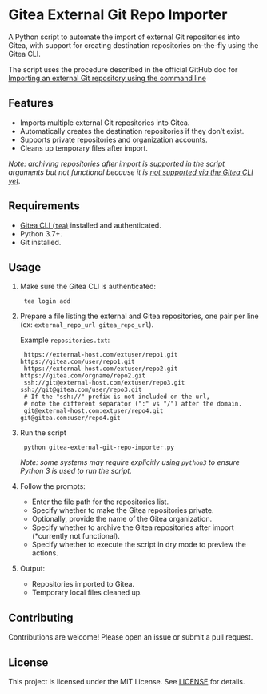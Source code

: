 # Gitea External Git Repo Importer

A Python script to automate the import of external Git repositories into Gitea, with support for creating destination repositories on-the-fly using the Gitea CLI.

The script uses the procedure described in the official GitHub doc for [Importing an external Git repository using the command line](https://docs.github.com/en/migrations/importing-source-code/using-the-command-line-to-import-source-code/importing-an-external-git-repository-using-the-command-line)

## Features
- Imports multiple external Git repositories into Gitea.
- Automatically creates the destination repositories if they don’t exist.
- Supports private repositories and organization accounts.
- Cleans up temporary files after import.

*Note: archiving repositories after import is supported in the script arguments but not functional because 
it is [not supported via the Gitea CLI yet](https://gitea.com/gitea/tea/issues/454).*

## Requirements
- [Gitea CLI (`tea`)](https://gitea.com/gitea/tea) installed and authenticated.
- Python 3.7+.
- Git installed.

## Usage
1. Make sure the Gitea CLI is authenticated:

        tea login add

1. Prepare a file listing the external and Gitea repositories, one pair per line (ex: `external_repo_url gitea_repo_url`).
   
   Example `repositories.txt`:

        https://external-host.com/extuser/repo1.git https://gitea.com/user/repo1.git
        https://external-host.com/extuser/repo2.git https://gitea.com/orgname/repo2.git
        ssh://git@external-host.com/extuser/repo3.git ssh://git@gitea.com/user/repo3.git
        # If the "ssh://" prefix is not included on the url,
        # note the different separator (":" vs "/") after the domain.
        git@external-host.com:extuser/repo4.git git@gitea.com:user/repo4.git

1. Run the script

        python gitea-external-git-repo-importer.py

    *Note: some systems may require explicitly using `python3` to ensure Python 3 is used to run the script.*
1. Follow the prompts:
   - Enter the file path for the repositories list.
   - Specify whether to make the Gitea repositories private.
   - Optionally, provide the name of the Gitea organization.
   - Specify whether to archive the Gitea repositories after import (*currently not functional).
   - Specify whether to execute the script in dry mode to preview the actions.
1. Output:
   - Repositories imported to Gitea.
   - Temporary local files cleaned up.

## Contributing

Contributions are welcome! Please open an issue or submit a pull request.

## License

This project is licensed under the MIT License. See [LICENSE](LICENSE) for details.

